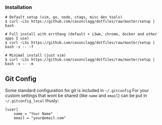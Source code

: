 ### Installation
```
# Default setup (vim, go, node, ctags, misc dev tools)
$ curl -LSs https://github.com/casonclagg/dotfiles/raw/master/setup | bash

# Full install with errthang (default + i3wm, chrome, docker and other apps I use)
$ curl -LSs https://github.com/casonclagg/dotfiles/raw/master/setup | bash -s -- -f

# Minimal install (just vim)
$ curl -LSs https://github.com/casonclagg/dotfiles/raw/master/setup | bash -s -- -m
```


Git Config
----------
Some standard configuration for git is included in `~/.gitconfig`
For your custom settings that wont be shared (like `name` and `email`) can be put in `~/.gitconfig_local` thusly:
```
[user]
    name = "Your Name"
    email = "your@email.com"
```


